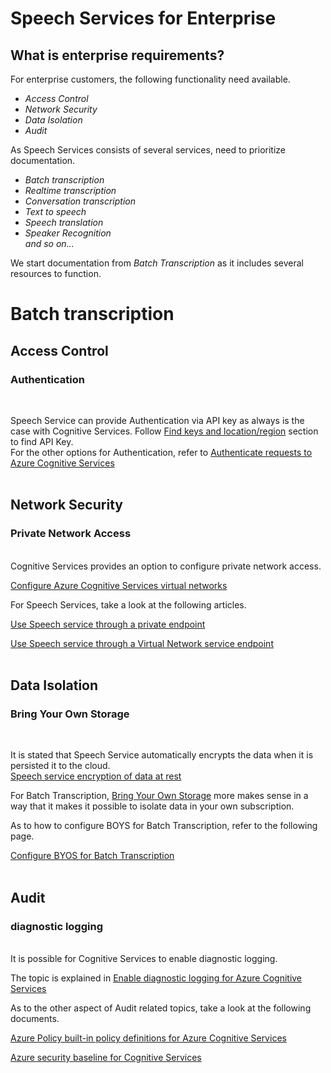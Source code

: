 <h1>Speech Services for Enterprise</h1>
<h2>What is enterprise requirements?</h2>
For enterprise customers, the following functionality need available.
<i><ul>
  <li>Access Control</li>
  <li>Network Security</li>
  <li>Data Isolation</li>
  <li>Audit</li>
</ul></i>

As Speech Services consists of several services, need to prioritize documentation.

<i><ul>
  <li>Batch transcription</li>
  <li>Realtime transcription</li>
  <li>Conversation transcription</li>
  <li>Text to speech</li>
  <li>Speech translation</li>
  <li>Speaker Recognition</li>
  and so on...
</ul></i>

We start documentation from <i>Batch Transcription</i> as it includes several resources to function.
<br>

<h1>Batch transcription</h1>
<h2>Access Control</h2>
<h3>Authentication</h3>
<br>

Speech Service can provide Authentication via API key as always is the case with Cognitive Services. 
Follow [Find keys and location/region](https://docs.microsoft.com/en-us/azure/cognitive-services/speech-service/overview#try-the-speech-service-for-free) section to find API Key.<br>
For the other options for Authentication, refer to [Authenticate requests to Azure Cognitive Services](https://docs.microsoft.com/en-us/azure/cognitive-services/authentication)
<br><br>

<h2>Network Security</h2>
<h3>Private Network Access</h3>
<br>
Cognitive Services provides an option to configure private network access. 

[Configure Azure Cognitive Services virtual networks](https://docs.microsoft.com/en-us/azure/cognitive-services/cognitive-services-virtual-networks?tabs=portal)
<br>


For Speech Services, take a look at the following articles.

[Use Speech service through a private endpoint](https://docs.microsoft.com/en-us/azure/cognitive-services/speech-service/speech-services-private-link?tabs=portal)
<br>

[Use Speech service through a Virtual Network service endpoint](https://docs.microsoft.com/en-us/azure/cognitive-services/speech-service/speech-service-vnet-service-endpoint)
<br><br>

<h2>Data Isolation</h2>
<h3>Bring Your Own Storage</h3>
<br>

It is stated that Speech Service automatically encrypts the data when it is persisted it to the cloud.<br>
[Speech service encryption of data at rest](https://docs.microsoft.com/en-us/azure/cognitive-services/speech-service/speech-encryption-of-data-at-rest)
<br>

For Batch Transcription, [Bring Your Own Storage](https://docs.microsoft.com/en-us/azure/cognitive-services/speech-service/speech-encryption-of-data-at-rest#bring-your-own-storage-byos-for-customization-and-logging) more makes sense in a way that it makes it possible to isolate data in your own subscription.
<br>

As to how to configure BOYS for Batch Transcription, refer to the following page.
<br>

[Configure BYOS for Batch Transcription](BatchTranscription\BatchTranscription.md) 
<br><br>

<h2>Audit</h2>
<h3>diagnostic logging</h3>
<br>
It is possible for Cognitive Services to enable diagnostic logging.
<br>

The topic is explained in [Enable diagnostic logging for Azure Cognitive Services](https://docs.microsoft.com/en-us/azure/cognitive-services/diagnostic-logging)

As to the other aspect of Audit related topics, take a look at the following documents.
<br>

[Azure Policy built-in policy definitions for Azure Cognitive Services](https://docs.microsoft.com/en-us/azure/cognitive-services/policy-reference)
<br>

[Azure security baseline for Cognitive Services](https://docs.microsoft.com/en-us/security/benchmark/azure/baselines/cognitive-services-security-baseline)
